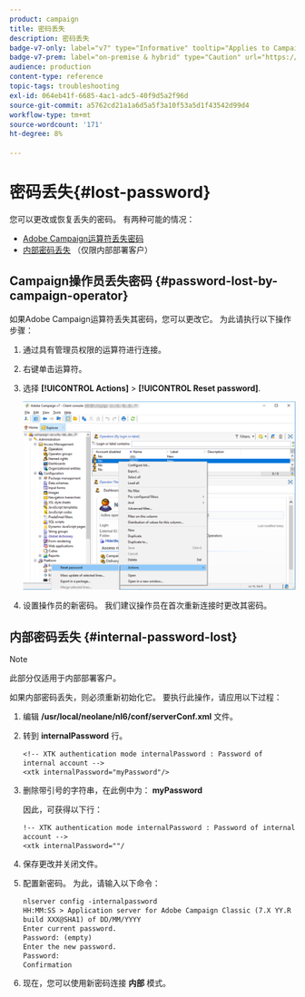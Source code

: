 ```yaml
---
product: campaign
title: 密码丢失
description: 密码丢失
badge-v7-only: label="v7" type="Informative" tooltip="Applies to Campaign Classic v7 only"
badge-v7-prem: label="on-premise & hybrid" type="Caution" url="https://experienceleague.adobe.com/docs/campaign-classic/using/installing-campaign-classic/architecture-and-hosting-models/hosting-models-lp/hosting-models.html?lang=en" tooltip="Applies to on-premise and hybrid deployments only"
audience: production
content-type: reference
topic-tags: troubleshooting
exl-id: 064eb41f-6685-4ac1-adc5-40f9d5a2f96d
source-git-commit: a5762cd21a1a6d5a5f3a10f53a5d1f43542d99d4
workflow-type: tm+mt
source-wordcount: '171'
ht-degree: 8%

---
```


# 密码丢失{#lost-password}



您可以更改或恢复丢失的密码。
有两种可能的情况：

* [Adobe Campaign运算符丢失密码](#password-lost-by-campaign-operator)
* [内部密码丢失](#internal-password-lost) （仅限内部部署客户）

## Campaign操作员丢失密码 {#password-lost-by-campaign-operator}

如果Adobe Campaign运算符丢失其密码，您可以更改它。
为此请执行以下操作步骤：

1. 通过具有管理员权限的运算符进行连接。
1. 右键单击运算符。
1. 选择 **[!UICONTROL Actions]** > **[!UICONTROL Reset password]**.

   ![](assets/operator-passwd.png)

1. 设置操作员的新密码。 我们建议操作员在首次重新连接时更改其密码。

## 内部密码丢失 {#internal-password-lost}

>[!NOTE]
>
>此部分仅适用于内部部署客户。

如果内部密码丢失，则必须重新初始化它。
要执行此操作，请应用以下过程：

1. 编辑 **/usr/local/neolane/nl6/conf/serverConf.xml** 文件。

1. 转到 **internalPassword** 行。

   ```
   <!-- XTK authentication mode internalPassword : Password of internal account -->
   <xtk internalPassword="myPassword"/>
   ```

1. 删除带引号的字符串，在此例中为： **myPassword**

   因此，可获得以下行：

   ```
   !-- XTK authentication mode internalPassword : Password of internal account -->
   <xtk internalPassword=""/
   ```

1. 保存更改并关闭文件。

1. 配置新密码。 为此，请输入以下命令：

   ```
   nlserver config -internalpassword
   HH:MM:SS > Application server for Adobe Campaign Classic (7.X YY.R build XXX@SHA1) of DD/MM/YYYY
   Enter current password.
   Password: (empty)
   Enter the new password.
   Password: 
   Confirmation 
   ```

1. 现在，您可以使用新密码连接 **内部** 模式。
